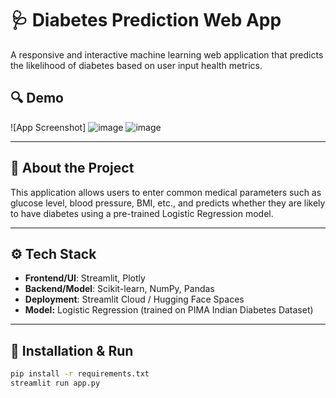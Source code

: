 # 🩺 Diabetes Prediction Web App

A responsive and interactive machine learning web application that predicts the likelihood of diabetes based on user input health metrics.

## 🔍 Demo

![App Screenshot]
![image](https://github.com/user-attachments/assets/11c94103-8331-4ad2-a5ca-22bda7dd17b1)
![image](https://github.com/user-attachments/assets/c7c8b316-9202-4122-a739-225c6e8ff7ca)


---

## 🧠 About the Project

This application allows users to enter common medical parameters such as glucose level, blood pressure, BMI, etc., and predicts whether they are likely to have diabetes using a pre-trained Logistic Regression model.

---

## ⚙️ Tech Stack

- **Frontend/UI**: Streamlit, Plotly
- **Backend/Model**: Scikit-learn, NumPy, Pandas
- **Deployment**: Streamlit Cloud / Hugging Face Spaces
- **Model:** Logistic Regression (trained on PIMA Indian Diabetes Dataset)

---

## 🔧 Installation & Run

```bash
pip install -r requirements.txt
streamlit run app.py

